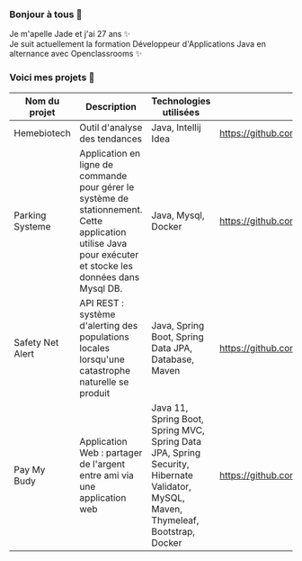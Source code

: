 ### Bonjour à tous 👋


Je m'apelle Jade et j'ai 27 ans ✨  
Je suit actuellement la formation Développeur d'Applications Java en alternance avec Openclassrooms ✨ 
### Voici mes projets 👯  
| Nom du projet       | Description             | Technologies utilisées | Lien |
| -------------       | -----------             | --------------------- | ---- |
| Hemebiotech         | Outil d'analyse des tendances | Java, Intellij Idea | https://github.com/habijade/Projet02Hemebiotech |
| Parking Systeme     | Application en ligne de commande pour gérer le système de stationnement. Cette application utilise Java pour exécuter et stocke les données dans Mysql DB. | Java, Mysql, Docker | https://github.com/habijade/ParkingSystem |
| Safety Net Alert    | API REST : système d'alerting des populations locales lorsqu'une catastrophe naturelle se produit | Java, Spring Boot, Spring Data JPA, Database, Maven | https://github.com/habijade/SafetyNet |
| Pay My Budy         | Application Web : partager de l'argent entre ami via une application web | Java 11, Spring Boot, Spring MVC, Spring Data JPA, Spring Security, Hibernate Validator, MySQL, Maven, Thymeleaf, Bootstrap, Docker | https://github.com/habijade/PayMyBudy |  



